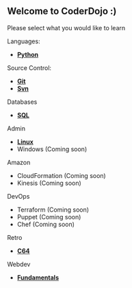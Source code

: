 ## Welcome to CoderDojo :)


Please select what you would like to learn

Languages:
* [**Python**](./Python/index.md)

Source Control:
* [**Git**](./Git/index.md)
* [**Svn**](./Svn/index.md)

Databases
* [**SQL**](./SQL/index.md)

Admin
* [**Linux**](./Linux/index.md)
* Windows (Coming soon)

Amazon
* CloudFormation (Coming soon)
* Kinesis (Coming soon)

DevOps
* Terraform (Coming soon)
* Puppet (Coming soon)
* Chef (Coming soon)

Retro
* [**C64**](./C64/index.md)

Webdev 
* [**Fundamentals**](./Webdev/index.md)
